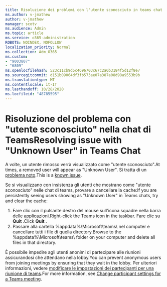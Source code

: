 ```yaml
---
title: Risoluzione dei problemi con l'utente sconosciuto in teams chat
ms.author: v-jmathew
author: v-jmathew
manager: scotv
ms.audience: Admin
ms.topic: article
ms.service: o365-administration
ROBOTS: NOINDEX, NOFOLLOW
localization_priority: Normal
ms.collection: Adm_O365
ms.custom:
- "9003807"
- "6809"
ms.openlocfilehash: 523c11cb9d5c4696703c67c2a6b3184f5d12f8e7
ms.sourcegitcommit: d151b09064df3fb573ae07a387a08d98a9553b9b
ms.translationtype: MT
ms.contentlocale: it-IT
ms.lasthandoff: 10/28/2020
ms.locfileid: "48785595"
---
```

# <a name="resolving-issue-with-unknown-user-in-teams-chat"></a><span data-ttu-id="90c7c-102">Risoluzione del problema con "utente sconosciuto" nella chat di Teams</span><span class="sxs-lookup"><span data-stu-id="90c7c-102">Resolving issue with "Unknown User" in Teams Chat</span></span>

<span data-ttu-id="90c7c-103">A volte, un utente rimosso verrà visualizzato come "utente sconosciuto".</span><span class="sxs-lookup"><span data-stu-id="90c7c-103">At times, a removed user will appear as "Unknown User".</span></span> <span data-ttu-id="90c7c-104">Si tratta di un [problema noto](https://docs.microsoft.com/microsoftteams/troubleshoot/known-issues/removed-user-appears-as-unknown).</span><span class="sxs-lookup"><span data-stu-id="90c7c-104">This is a [known issue](https://docs.microsoft.com/microsoftteams/troubleshoot/known-issues/removed-user-appears-as-unknown).</span></span>

<span data-ttu-id="90c7c-105">Se si visualizzano con insistenza gli utenti che mostrano come "utente sconosciuto" nelle chat di teams, provare a cancellare la cache:</span><span class="sxs-lookup"><span data-stu-id="90c7c-105">If you are persistently seeing users showing as "Unknown User" in Teams chats, try and clear the cache:</span></span>

1.  <span data-ttu-id="90c7c-106">Fare clic con il pulsante destro del mouse sull'icona squadre nella barra delle applicazioni.</span><span class="sxs-lookup"><span data-stu-id="90c7c-106">Right-click the Teams icon in the taskbar.</span></span> <span data-ttu-id="90c7c-107">Fare clic su  **Quit** .</span><span class="sxs-lookup"><span data-stu-id="90c7c-107">Click  **Quit** .</span></span>
2.  <span data-ttu-id="90c7c-108">Passare alla cartella %appdata%\Microsoft\teams\ nel computer e cancellare tutti i file di quella directory.</span><span class="sxs-lookup"><span data-stu-id="90c7c-108">Browse to the %appdata%\Microsoft\teams\ folder on your computer and delete all files in that directory.</span></span>

<span data-ttu-id="90c7c-109">È possibile impedire agli utenti anonimi di partecipare alle riunioni assicurandosi che attendano nella lobby.</span><span class="sxs-lookup"><span data-stu-id="90c7c-109">You can prevent anonymous users from joining meetings by ensuring that they wait in the lobby.</span></span> <span data-ttu-id="90c7c-110">Per ulteriori informazioni, vedere [modificare le impostazioni dei partecipanti per una riunione di teams](https://support.microsoft.com/office/change-participant-settings-for-a-teams-meeting-53261366-dbd5-45f9-aae9-a70e6354f88e).</span><span class="sxs-lookup"><span data-stu-id="90c7c-110">For more information, see [Change participant settings for a Teams meeting](https://support.microsoft.com/office/change-participant-settings-for-a-teams-meeting-53261366-dbd5-45f9-aae9-a70e6354f88e).</span></span>

